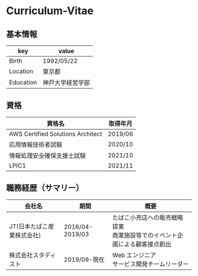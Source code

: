 # Curriculum-Vitae

## 基本情報

| key       | value            |
| --------- | ---------------- |
| Birth     | 1992/05/22       |
| Location  | 東京都           |
| Education | 神戸大学経営学部 |

## 資格

| 資格名                            | 取得年月 |
| --------------------------------- | -------- |
| AWS Certified Solutions Architect | 2019/06  |
| 応用情報技術者試験                | 2020/10  |
| 情報処理安全確保支援士試験        | 2021/10  |
| LPIC1                             | 2021/11  |

## 職務経歴（サマリー）

| 会社名                     | 期間            | 概要                                                                           |
| -------------------------- | --------------- | ------------------------------------------------------------------------------ |
| JT(日本たばこ産業株式会社) | 2016/04-2019/03 | たばこ小売店への販売戦略提案<br />商業施設等でのイベント企画による顧客接点創出 |
| 株式会社スタディスト       | 2019/09-現在    | Web エンジニア<br />サービス開発チームリーダー<br />                           |
